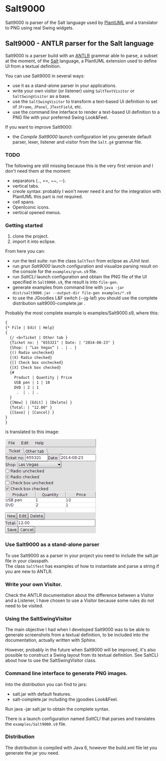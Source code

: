 Salt9000
========

Salt9000 is parser of the Salt language used by [PlantUML](http://plantuml.sourceforge.net/) and a translator to PNG
using real Swing widgets.

## Salt9000 - ANTLR parser for the Salt language

Salt9000 is a parser build with an [ANTLR](www.antlr.org) grammar able to parse,
a subset at the moment, of the [Salt](http://plantuml.sourceforge.net/salt.html) language,
a PlantUML extension used to define UI from a textual definition.

You can use Salt9000 in several ways:

  * use it as a stand-alone parser in your applications.
  * write your own visitor (or listener) using `SaltTextVisitor` or `SaltSwingVisitor` as a base.
  * use the `SaltSwingVisitor` to transform a text-based UI definition to set of `JFrame`, `JPanel`, `JTextField`, etc.
  * use the command line interface to render a text-based UI definition to a PNG file with your preferred Swing Look&Feel.

If you want to improve Salt9000:

  * the *Compile Salt9000* launch configuration let you generate default parser, lexer, listener and visitor from
  the `Salt.g4` grammar file.

### TODO

The following are still missing because this is the very first version and I don't need them at the moment:

  * separators (.., ==, ~~, --).
  * vertical tabs.
  * creole syntax: probably I won't never need it and for the integration with PlantUML this part is not required.
  * cell spans.
  * OpenIconic icons.
  * vertical opened menus.
  
### Getting started

  1. clone the project.
  2. import it into eclipse.

From here you can:

  * run the test suite: run the class `SaltTest` from eclipse as *JUnit test*.
  * run *grun Salt9000* launch configuration and visualize parsing result on the console for the `examples/grun.s9` file.
  * run *SaltCLI* launch configuration and obtain the PNG file of the UI specified in `Salt9000.s9`, the result is into `file-gen`.
  * generate examples from command line with `java -jar dist/salt9000.jar --output-dir file-gen examples/*.s9`
  * to use the JGoodies L&F switch (--jg-laf) you should use the complete distribution salt9000-complete.jar .

Probably the most complete example is examples/Salt9000.s9, where this:

    {
    {* File | Edit | Help}
    {
      {/ <b>Ticket | Other tab }
      {Ticket no: | "655321" | Date: | "2014-08-23" }
      {Shop: | ^Las Vegas^ | . | . }
      {() Radio unchecked}
      {(X) Radio checked}
      {[] Check box unchecked}
      {[X] Check box checked}
      {#
        Product | Quantity | Price
        USB pen | 1 | 10 
        DVD | 2 | 1 
         .  | . | . 
      }
      {[New] | [Edit] | [Delete] }
      {Total: | "12.00" }
      {[Save] | [Cancel] }
    }
    }

is translated to this image:

![Salt9000 example](https://raw.githubusercontent.com/mar9000/salt9000/master/examples-png/Salt9000.png)

### Use Salt9000 as a stand-alone parser

To use Salt9000 as a parser in your project you need to include the salt.jar file in your classpath.  
The class `SaltTest` has examples of how to instantiate and parse a string if you are new to ANTLR.

### Write your own Visitor.

Check the ANTLR documentation about the difference between a Visitor and a Listener, I have chosen to use a Visitor
because some rules do not need to be visited.

### Using the SaltSwingVisitor

The main objective I had when I developed Salt9000 was to be able to generate screenshots from a textual definition,
to be included into the documentation, actually written with Sphinx.

However, probably in the future when Salt9000 will be improved, it's also possible to construct a Swing layout from
its textual definition. See SaltCLI about how to use the SaltSwingVisitor class.

### Command line interface to generate PNG images.

Into the distribution you can find to jars:

  * salt.jar with default features.
  * salt-complete.jar including the jgoodies Look&Feel.

Run java -jar salt.jar to obtain the complete syntax.

There is a launch configuration named *SaltCLI* that parses and translates the `examples/Salt9000.s9` file.

### Distribution

The distribution is compiled with Java 6, however the build.xml file let you generate the jar you need.
